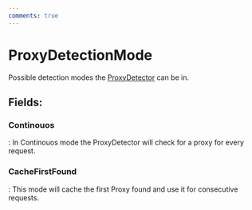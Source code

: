 ```yaml
---
comments: true
---
```

# ProxyDetectionMode

Possible detection modes the [ProxyDetector](../Autodetect/ProxyDetector.md) can be in. 

## **Fields**:
### **Continouos**
: In Continouos mode the ProxyDetector will check for a proxy for every request. 
### **CacheFirstFound**
: This mode will cache the first Proxy found and use it for consecutive requests. 